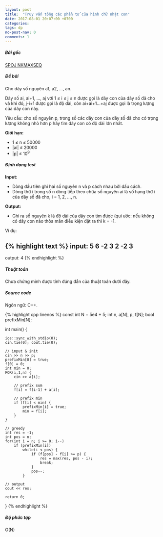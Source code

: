 ```yaml
---
layout: post
title:  "Truy vấn tổng các phần tử của hình chữ nhật con"
date: 2017-08-01 20:07:00 +0700
categories:
tags: dp
no-post-nav: 0
comments: 1
---
```

##### **Bài gốc**
[SPOJ NKMAXSEQ](http://vn.spoj.com/problems/NKMAXSEQ/)

##### **Đề bài**
Cho dãy số nguyên a1, a2, …, an.

Dãy số ai, ai+1, …, aj với 1 ≤ i ≤ j ≤ n được gọi là dãy con của dãy số đã cho và khi đó, j-i+1 được gọi là độ dài, còn ai+ai+1...+aj được gọi là trọng lượng của dãy con này.

Yêu cầu: cho số nguyên p, trong số các dãy con của dãy số đã cho có trọng lượng không nhỏ hơn p hãy tìm dãy con có độ dài lớn nhất.

**Giới hạn:**

* 1 ≤ n ≤ 50000
* |ai| ≤ 20000
* |p| ≤ 10<sup>9</sup>

##### **Định dạng test**
**Input:**

* Dòng đầu tiên ghi hai số nguyên n và p cách nhau bởi dấu cách.
* Dòng thứ i trong số n dòng tiếp theo chứa số nguyên ai là số hạng thứ i của dãy số đã cho, i = 1, 2, …, n.

**Output:**
* Ghi ra số nguyên k là độ dài của dãy con tìm được (qui ước: nếu không có dãy con nào thỏa mãn điều kiện đặt ra thì k = -1.

Ví dụ:

{% highlight text %}
input:
5 6
-2
3
2
-2
3
---
output:
4
{% endhighlight %}

##### **Thuật toán**

Chưa chứng minh được tính đúng đắn của thuật toán dưới đây.

##### **Source code**

Ngôn ngữ: C++.

{% highlight cpp linenos %}
const int N = 5e4 + 5;
int n, a[N], p, f[N];
bool prefixMin[N];

int main() {

    ios::sync_with_stdio(0);
    cin.tie(0); cout.tie(0);

    // input & init
    cin >> n >> p;
    prefixMin[0] = true;
    f[0] = 0;
    int min = 0;
    FOR(i,1,n) {
        cin >> a[i];

        // prefix sum
        f[i] = f[i-1] + a[i];

        // prefix min
        if (f[i] < min) {
            prefixMin[i] = true;
            min = f[i];
        }
    }

    // greedy
    int res = -1;
    int pos = n;
    for(int i = n; i >= 0; i--)
        if (prefixMin[i])
            while(i < pos) {
                if (f[pos] - f[i] >= p) {
                    res = max(res, pos - i);
                    break;
                }
                pos--;
            }

    // output
    cout << res;

    return 0;
}
{% endhighlight %}

##### **Độ phức tạp**
O(N)
